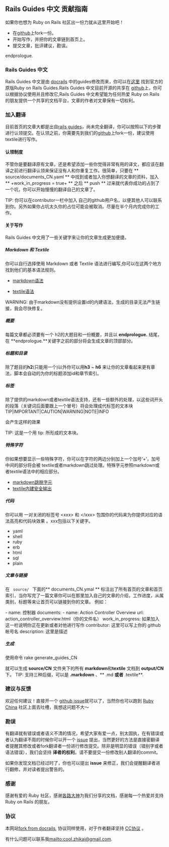 ## Rails Guides 中文 贡献指南
如果你也想为 Ruby on Rails 社区出一份力就从这里开始吧！

* 在[github](https://github.com/RubyChinaTranslation/ruby-china-translation)上fork一份。
* 开始写作，并把你的文章链到首页上。
* 提交文章，批评建议，勘误。

endprologue.

### Rails Guides 中文
 
Rails Guides 中文是由 [docrails](https://github.com/lifo/docrails) 中的guides修改而来，你可以在[这里](http://guides.rubyonrails.org) 找到官方的原版Ruby on Rails Guides.Rails Guides 中文目前开源的共享在 [github](https://github.com/RubyChinaTranslation/ruby-china-translation)上，你可以根据协议使用并且修改它,Rails Guides 中文希望能为任何热爱 Ruby on Rails 的朋友提供一个共享的文档平台，文章的作者对文章保有一切权利。  


### 加入翻译

目前首页的文章大都是出自[rails guides](http://guides.rubyonrails.org)，尚未完全翻译，你可以按照以下的步骤进行认领提交。在认领之前，你需要先到我们的[github](https://github.com/RubyChinaTranslation/ruby-china-translation)上fork一份，建议使用textile进行写作。 

#### 认领制度

不管你是要翻译原有文章，还是希望添加一些你觉得非常有用的译文，都应该在翻译之前进行翻译认领来保证没有人和你重复工作。很简单，只要在 ** source/documents_CN.yaml ** 中找到或者加入你想翻译的文章的资料，加入 ** +work_in_progress = true+ ** 之后 ** push ** 过来就代表你成功的占到了一个坑，你可以开始慢慢的翻译自己的文章了。

TIP: 你可以在contributor一栏中加入 自己的github用户名，以便其他人可以联系到你。另外如果你占坑太久你的占位可能会被取消。尽量在半个月内完成你的工作。

#### 关于写作

Rails Guides 中文用了一些关键字来让你的文章生成更加便捷。

##### Markdown 和 Textile

你可以自行选择使用 Markdown 或者 Textile 语法进行编写,你可以在这两个地方找到他们的基本语法规则。

* [markdown语法](http://markdown.tw/)

* [textile语法](http://redcloth.org/textile)

WARNING: 由于markdown没有提供设置id的内建语法，生成的目录无法产生链接，我会尽快修复。

##### 概要

每篇文章都必须要有一个 h2的大题目和一份概要，并且以 **endprologue.** 结尾，在 **endprologue.**关键字之前的部分将会生成文章的顶部部分。 

##### 标题和目录

除了题目的**h2**(只能用一个)以外你可以用**h3** ~ **h6** 来让你的文章看起来更有章法，脚本会自动的为你的标题添加id和章节索引。

##### 标签

除了提供的markdown或者textile语法支持，还有一些额外的处理，以这些词开头的段落（关键词后面要跟上一个冒号）将会处理成代标签的文本块
<plain>
 TIP|IMPORTANT|CAUTION|WARNING|NOTE|INFO
</plain>

会产生这样的效果

TIP: 这是一个用 tip: 所形成的文本块。

##### 特殊字符

你如果想要显示一些特殊字符，你可以在字符的两边分别加上一个加号‘+’，加号中间的部分将会被 textile或者markdown跳过处理。特殊字元参照markdown或者textile语法中的相应部分。
* [markdown跳脱字元](http://markdown.tw/#backslash)
* [textile内建安全输出](http://redcloth.org/textile/html-integration-and-escapement/#no-textile)

##### 代码

你可以用 一对关闭的标签号 \<xxx\> 和 \</xxx\> 包围你的代码来为你提供对应的语法高亮和代码块效果 。xxx包括以下关键字。

* yaml
* shell
* ruby
* erb
* html
* sql
* plain

##### 文章与链接

在 <code> source/ </code> 下面的** documents_CN.ymal ** 标注出了所有首页的文章和首页索引，当你写完了一篇文章你可以在那里加入自己的文章的介绍，工作进度，从属类别，标题等来让首页可以链接到你的文章。
例如：

<yaml>
-
  name: 控制器
  documents:
    - 
      name: Action Controller Overview
      url: action_controller_overview.html（你的文件名）
      work_in_progress: 如果加入这一栏说明你正在更新或者对他进行写作
      contributor: 这里可以写上你的 github 帐号名	
      description:  这里是描述
     
</yaml>

##### 生成

使用命令 
<shell>
rake generate_guides_CN
</shell>

就可以生成 **source/CN** 文件夹下的所有 **markdown**和**textile** 文档到 **output/CN** 下。
TIP: 支持三种后缀，可以是 **.markdown** 、** .md **或者** .textile**.

### 建议与反馈

欢迎任何建议！直接开一个 [github issue](https://github.com/RubyChinaTranslation/ruby-china-translation/issue)就可以了，当然你也可以跑到 [Ruby China](http://ruby-china.org) 社区上面去吐槽，我想这问题不大～

### 勘误 

有翻译就有错误或者语义不清的情况，希望大家有爱一点，别太固执，在有错误或者认为翻译不周的时候你可以开一个 [issue](https://github.com/RubyChinaTranslation/ruby-china-translation/issue) 提出，当然更好的方法是直接密翻译者提醒其修改或者fork翻译者一份进行修改提交。除非是明显的错误（错别字或者语法错误），我们会坚持 **译者的权利**，请不要提交一份修改别人翻译的commit。 

如果你发现文档已经过时了，你也可以提出 **issue** 来修正，我们会提醒翻译者进行翻修，并对读者提出警告的。

### 感谢

感谢有爱的 Ruby 社区，感谢[各路大神](http://guides.rubyonrails.org/credits.html)为我们分享的文档，感谢每一个热爱并支持 Ruby on Rails 的朋友。

### 协议

本网站[fork from docrails](https://github.com/lifo/docrails), 协议同样使用，对于作者翻译坚持 [CC协议](http://creativecommons.org/licenses/by-sa/3.0/) 。

有什么问题可以联系我<mailto:cool.zhikai@gmail.com>.
